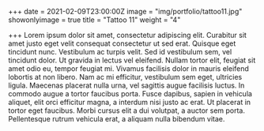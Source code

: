 +++
date = 2021-02-09T23:00:00Z
image = "img/portfolio/tattoo11.jpg"
showonlyimage = true
title = "Tattoo 11"
weight = "4"

+++
Lorem ipsum dolor sit amet, consectetur adipiscing elit. Curabitur sit amet justo eget velit consequat consectetur ut sed erat. Quisque eget tincidunt nunc. Vestibulum ac turpis velit. Sed id vestibulum sem, vel tincidunt dolor. Ut gravida in lectus vel eleifend. Nullam tortor elit, feugiat sit amet odio eu, tempor feugiat mi. Vivamus facilisis dolor in mauris eleifend lobortis at non libero. Nam ac mi efficitur, vestibulum sem eget, ultricies ligula. Maecenas placerat nulla urna, vel sagittis augue facilisis luctus. In commodo augue a tortor faucibus porta. Fusce dapibus, sapien in vehicula aliquet, elit orci efficitur magna, a interdum nisi justo ac erat. Ut placerat in tortor eget faucibus. Morbi cursus elit a dui volutpat, a auctor sem porta. Pellentesque rutrum vehicula erat, a aliquam nulla bibendum vitae.